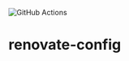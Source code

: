 ![GitHub Actions](https://github.com/kei711/renovate-config/workflows/GitHub%20Actions/badge.svg)

# renovate-config
